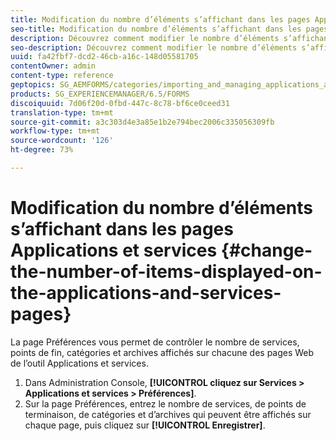 ```yaml
---
title: Modification du nombre d’éléments s’affichant dans les pages Applications et services
seo-title: Modification du nombre d’éléments s’affichant dans les pages Applications et services
description: Découvrez comment modifier le nombre d’éléments s’affichant dans les pages Applications et services.
seo-description: Découvrez comment modifier le nombre d’éléments s’affichant dans les pages Applications et services.
uuid: fa42fbf7-dcd2-46cb-a16c-148d05581705
contentOwner: admin
content-type: reference
geptopics: SG_AEMFORMS/categories/importing_and_managing_applications_and_archives
products: SG_EXPERIENCEMANAGER/6.5/FORMS
discoiquuid: 7d06f20d-0fbd-447c-8c78-bf6ce0ceed31
translation-type: tm+mt
source-git-commit: a3c303d4e3a85e1b2e794bec2006c335056309fb
workflow-type: tm+mt
source-wordcount: '126'
ht-degree: 73%

---
```



# Modification du nombre d’éléments s’affichant dans les pages Applications et services {#change-the-number-of-items-displayed-on-the-applications-and-services-pages}

La page Préférences vous permet de contrôler le nombre de services, points de fin, catégories et archives affichés sur chacune des pages Web de l’outil Applications et services.

1. Dans Administration Console, **[!UICONTROL cliquez sur Services > Applications et services > Préférences]**.
1. Sur la page Préférences, entrez le nombre de services, de points de terminaison, de catégories et d’archives qui peuvent être affichés sur chaque page, puis cliquez sur **[!UICONTROL Enregistrer]**.

